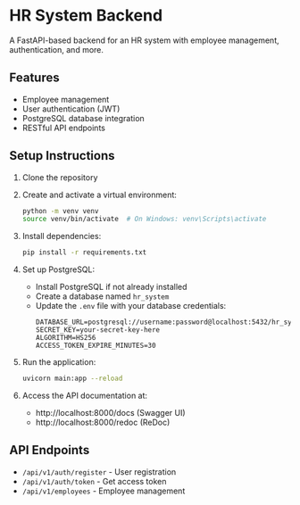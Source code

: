 # HR System Backend

A FastAPI-based backend for an HR system with employee management, authentication, and more.

## Features
- Employee management
- User authentication (JWT)
- PostgreSQL database integration
- RESTful API endpoints

## Setup Instructions

1. Clone the repository
2. Create and activate a virtual environment:
   ```bash
   python -m venv venv
   source venv/bin/activate  # On Windows: venv\Scripts\activate
   ```
3. Install dependencies:
   ```bash
   pip install -r requirements.txt
   ```
4. Set up PostgreSQL:
   - Install PostgreSQL if not already installed
   - Create a database named `hr_system`
   - Update the `.env` file with your database credentials:
     ```
     DATABASE_URL=postgresql://username:password@localhost:5432/hr_system
     SECRET_KEY=your-secret-key-here
     ALGORITHM=HS256
     ACCESS_TOKEN_EXPIRE_MINUTES=30
     ```

5. Run the application:
   ```bash
   uvicorn main:app --reload
   ```

6. Access the API documentation at:
   - http://localhost:8000/docs (Swagger UI)
   - http://localhost:8000/redoc (ReDoc)

## API Endpoints
- `/api/v1/auth/register` - User registration
- `/api/v1/auth/token` - Get access token
- `/api/v1/employees` - Employee management